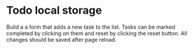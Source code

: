 # Todo local storage

Build a a form that adds a new task to the list.
Tasks can be marked completed by clicking on them and reset by clicking the reset button.
All changes should be saved after page reload.
